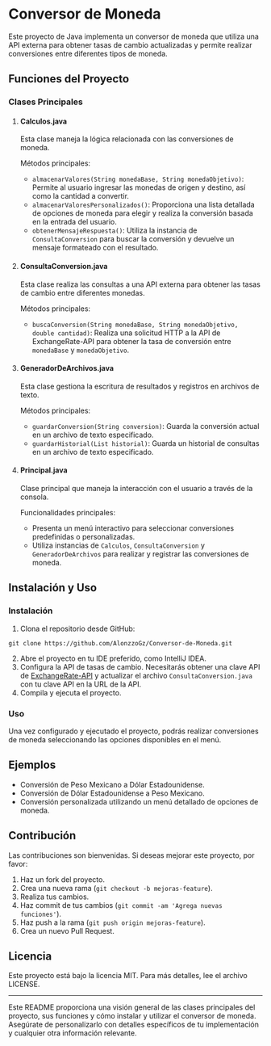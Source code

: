 <h1>Conversor de Moneda</h1>

<p>Este proyecto de Java implementa un conversor de moneda que utiliza una API externa para obtener tasas de cambio actualizadas y permite realizar conversiones entre diferentes tipos de moneda.</p>

<h2>Funciones del Proyecto</h2>

<h3>Clases Principales</h3>

<ol>
        <li>
            <h4>Calculos.java</h4>
            <p>Esta clase maneja la lógica relacionada con las conversiones de moneda.</p>
            <p>Métodos principales:</p>
            <ul>
                <li><code>almacenarValores(String monedaBase, String monedaObjetivo)</code>: Permite al usuario ingresar las monedas de origen y destino, así como la cantidad a convertir.</li>
                <li><code>almacenarValoresPersonalizados()</code>: Proporciona una lista detallada de opciones de moneda para elegir y realiza la conversión basada en la entrada del usuario.</li>
                <li><code>obtenerMensajeRespuesta()</code>: Utiliza la instancia de <code>ConsultaConversion</code> para buscar la conversión y devuelve un mensaje formateado con el resultado.</li>
            </ul>
        </li>
        <li>
            <h4>ConsultaConversion.java</h4>
            <p>Esta clase realiza las consultas a una API externa para obtener las tasas de cambio entre diferentes monedas.</p>
            <p>Métodos principales:</p>
            <ul>
                <li><code>buscaConversion(String monedaBase, String monedaObjetivo, double cantidad)</code>: Realiza una solicitud HTTP a la API de ExchangeRate-API para obtener la tasa de conversión entre <code>monedaBase</code> y <code>monedaObjetivo</code>.</li>
            </ul>
        </li>
        <li>
            <h4>GeneradorDeArchivos.java</h4>
            <p>Esta clase gestiona la escritura de resultados y registros en archivos de texto.</p>
            <p>Métodos principales:</p>
            <ul>
                <li><code>guardarConversion(String conversion)</code>: Guarda la conversión actual en un archivo de texto especificado.</li>
                <li><code>guardarHistorial(List<String> historial)</code>: Guarda un historial de consultas en un archivo de texto especificado.</li>
            </ul>
        </li>
        <li>
            <h4>Principal.java</h4>
            <p>Clase principal que maneja la interacción con el usuario a través de la consola.</p>
            <p>Funcionalidades principales:</p>
            <ul>
                <li>Presenta un menú interactivo para seleccionar conversiones predefinidas o personalizadas.</li>
                <li>Utiliza instancias de <code>Calculos</code>, <code>ConsultaConversion</code> y <code>GeneradorDeArchivos</code> para realizar y registrar las conversiones de moneda.</li>
            </ul>
        </li>
    </ol>

<h2>Instalación y Uso</h2>

<h3>Instalación</h3>

<ol>
        <li>Clona el repositorio desde GitHub:</li>
    </ol>

<pre><code>git clone https://github.com/AlonzzoGz/Conversor-de-Moneda.git</code></pre>

<ol start="2">
        <li>Abre el proyecto en tu IDE preferido, como IntelliJ IDEA.</li>
        <li>Configura la API de tasas de cambio. Necesitarás obtener una clave API de <a href="https://www.exchangerate-api.com/">ExchangeRate-API</a> y actualizar el archivo <code>ConsultaConversion.java</code> con tu clave API en la URL de la API.</li>
        <li>Compila y ejecuta el proyecto.</li>
    </ol>

<h3>Uso</h3>

<p>Una vez configurado y ejecutado el proyecto, podrás realizar conversiones de moneda seleccionando las opciones disponibles en el menú.</p>

<h2>Ejemplos</h2>

<ul>
        <li>Conversión de Peso Mexicano a Dólar Estadounidense.</li>
        <li>Conversión de Dólar Estadounidense a Peso Mexicano.</li>
        <li>Conversión personalizada utilizando un menú detallado de opciones de moneda.</li>
    </ul>

<h2>Contribución</h2>

<p>Las contribuciones son bienvenidas. Si deseas mejorar este proyecto, por favor:</p>

<ol>
        <li>Haz un fork del proyecto.</li>
        <li>Crea una nueva rama (<code>git checkout -b mejoras-feature</code>).</li>
        <li>Realiza tus cambios.</li>
        <li>Haz commit de tus cambios (<code>git commit -am 'Agrega nuevas funciones'</code>).</li>
        <li>Haz push a la rama (<code>git push origin mejoras-feature</code>).</li>
        <li>Crea un nuevo Pull Request.</li>
    </ol>

<h2>Licencia</h2>

<p>Este proyecto está bajo la licencia MIT. Para más detalles, lee el archivo LICENSE.</p>

<hr>

<p>Este README proporciona una visión general de las clases principales del proyecto, sus funciones y cómo instalar y utilizar el conversor de moneda. Asegúrate de personalizarlo con detalles específicos de tu implementación y cualquier otra información relevante.</p>
